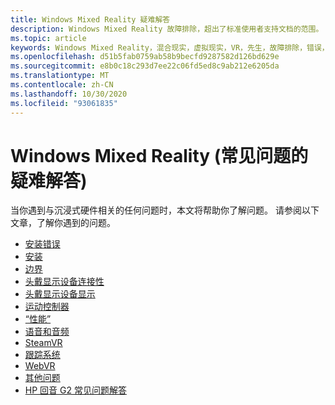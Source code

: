```yaml
---
title: Windows Mixed Reality 疑难解答
description: Windows Mixed Reality 故障排除，超出了标准使用者支持文档的范围。
ms.topic: article
keywords: Windows Mixed Reality，混合现实，虚拟现实，VR，先生，故障排除，错误，帮助，支持
ms.openlocfilehash: d51b5fab0759ab58b9becfd9287582d126bd629e
ms.sourcegitcommit: e8b0c18c293d7ee22c06fd5ed8c9ab212e6205da
ms.translationtype: MT
ms.contentlocale: zh-CN
ms.lasthandoff: 10/30/2020
ms.locfileid: "93061835"
---
```

# <a name="troubleshooting-windows-mixed-reality-faqs"></a>Windows Mixed Reality (常见问题的疑难解答) 

当你遇到与沉浸式硬件相关的任何问题时，本文将帮助你了解问题。
请参阅以下文章，了解你遇到的问题。

- [安装错误](installation_errors.md)
- [安装](set-up-questions.md)
- [边界](boundary-questions.md)
- [头戴显示设备连接性](headset-connectivity.md)
- [头戴显示设备显示](headset-display.md)
- [运动控制器](motion-controller-problems.md)
- [“性能”](performance-questions.md)
- [语音和音频](speech-and-audio.md)
- [SteamVR](steamvr-questions.md)
- [跟踪系统](tracking.md)
- [WebVR](webvr-questions.md)
- [其他问题](other-questions.md)
- [HP 回音 G2 常见问题解答](reverbG2-faq.md)